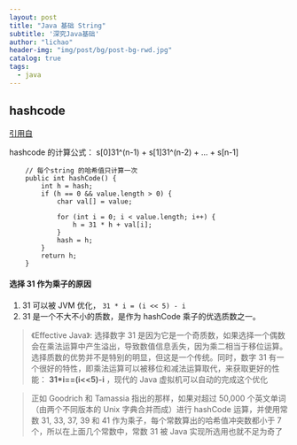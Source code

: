 ```yaml
---
layout: post
title: "Java 基础 String"
subtitle: '深究Java基础'
author: "lichao"
header-img: "img/post/bg/post-bg-rwd.jpg"
catalog: true
tags:
  - java 
---
```



## hashcode
[引用自](http://www.tianxiaobo.com/2018/01/18/String-hashCode-%E6%96%B9%E6%B3%95%E4%B8%BA%E4%BB%80%E4%B9%88%E9%80%89%E6%8B%A9%E6%95%B0%E5%AD%9731%E4%BD%9C%E4%B8%BA%E4%B9%98%E5%AD%90/)

hashcode 的计算公式： s[0]31^(n-1) + s[1]31^(n-2) + ... + s[n-1]

```
    // 每个string 的哈希值只计算一次
    public int hashCode() {
        int h = hash;
        if (h == 0 && value.length > 0) {
            char val[] = value;

            for (int i = 0; i < value.length; i++) {
                h = 31 * h + val[i];
            }
            hash = h;
        }
        return h;
    }

```

#### 选择 31 作为乘子的原因

1. 31 可以被 JVM 优化， `31 * i = (i << 5) - i`
2. 31 是一个不大不小的质数，是作为 hashCode 乘子的优选质数之一。


> 《Effective Java》: 选择数字 31 是因为它是一个奇质数，如果选择一个偶数会在乘法运算中产生溢出，导致数值信息丢失，因为乘二相当于移位运算。选择质数的优势并不是特别的明显，但这是一个传统。同时，数字 31 有一个很好的特性，即乘法运算可以被移位和减法运算取代，来获取更好的性能： **31*i==(i<<5)-i** ，现代的 Java 虚拟机可以自动的完成这个优化

> 正如 Goodrich 和 Tamassia 指出的那样，如果对超过 50,000 个英文单词（由两个不同版本的 Unix 字典合并而成）进行 hashCode 运算，并使用常数 31, 33, 37, 39 和 41 作为乘子，每个常数算出的哈希值冲突数都小于 7 个，所以在上面几个常数中，常数 31 被 Java 实现所选用也就不足为奇了
